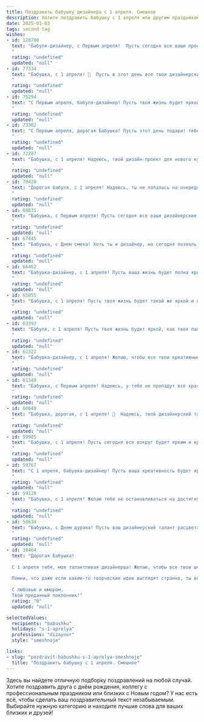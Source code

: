 ```yaml
---
title: Поздравить бабушку дизайнера с 1 апреля. Смешное
description: Хотите поздравить бабушку с 1 апреля или другим праздником? Наш ИИ создаст незабываемое поздравление, а вы обязательно выделитесь среди других.  
date: 2025-01-03
tags: second tag
wishes:
- id: 128780
  text: "Бабуля-дизайнер, с Первым апреля!  Пусть сегодня все ваши проекты будут настолько же яркими и креативными, как и вы сами, а  \"баги\" в жизни будут только такими забавными, как этот праздник!  Желаю вам море вдохновения,  океан позитива и пусть все ваши задумки воплощаются в жизнь (даже самые смелые и немного сумасшедшие!). С праздником!
  "
  rating: "undefined"
  updated: "null"
- id: 77334
  text: "Бабушка, с 1 апреля! 🎉  Пусть в этот день все твои дизайнерские решения будут  шедеврами, а цветовая палитра жизни будет полна ярких и позитивных красок! 😉🎨
  "
  rating: "undefined"
  updated: "null"
- id: 75294
  text: "С Первым апреля, бабуля-дизайнер! Пусть твоя жизнь будет яркой и стильной, как модные журналы, а креативность не иссякнет никогда!
  "
  rating: "undefined"
  updated: "null"
- id: 73302
  text: "С Первым апреля, дорогая Бабушка! Пусть этот день подарит тебе столько вдохновения, сколько цветов на твоих дизайнерских шедеврах! 😉  Надеюсь, ты не \"попадёшься\" на никакие шутки, ну а если и попадёшься, то с улыбкой! 😘
  "
  rating: "undefined"
  updated: "null"
- id: 72287
  text: "Бабушка, с 1 апреля! Надеюсь, твой дизайн-проект для нового кухонного гарнитура уже в стадии реализации. Пусть этот год будет полон креатива, вдохновения и ярких идей! 🎨
  "
  rating: "undefined"
  updated: "null"
- id: 70428
  text: "Дорогая бабуля, с 1 апреля! Надеюсь, ты не попалась на очередную дизайнерскую шутку, ведь сегодня даже цвета могут быть обманчивы! 😉 Желаю, чтобы твоя жизнь была яркой и креативной, как твоя работа, и чтобы все твои \"дизайнерские\" задумки воплощались в реальность! 🎨🎉
  "
  rating: "undefined"
  updated: "null"
- id: 68831
  text: "Бабушка, с Первым апреля! Пусть сегодня все ваши дизайнерские идеи будут такими же яркими и креативными, как ваша молодость! 🎉🎨
  "
  rating: "undefined"
  updated: "null"
- id: 67445
  text: "Бабушка, с Днем смеха! Хоть ты и дизайнер, но сегодня позволь себе немного \"похулиганить\" - забудь о правилах и наслаждайся юмором! Пусть твоя жизнь будет яркой и креативной, как твои дизайнерские проекты!
  "
  rating: "undefined"
  updated: "null"
- id: 66462
  text: "Бабушка-дизайнер, с 1 апреля! Пусть ваша жизнь будет полна ярких красок, а новые идеи никогда не иссякнут! 🎨🎉  Надеюсь, вы не планируете перекрасить меня в розовый цвет? 😄
  "
  rating: "undefined"
  updated: "null"
- id: 65055
  text: "Бабушка, с 1 апреля! Пусть твоя жизнь будет такой же яркой и креативной, как твои дизайнерские шедевры. 😜  Желаю тебе море позитива, вдохновения и только удачных цветовых сочетаний! 🎨
  "
  rating: "undefined"
  updated: "null"
- id: 63393
  text: "Бабуля, с 1 апреля! Пусть твоя жизнь будет яркой, как твоя палитра, и полной креативных идей, которые ты можешь в любой момент воплотить в реальность!  😉
  "
  rating: "undefined"
  updated: "null"
- id: 62322
  text: "Бабушка-дизайнер, с 1 апреля! Желаю, чтобы все твои креативные идеи воплощались в реальность, а не только в эскизах. Пусть твои работы всегда будут в тренде, а твои цветовые решения остаются неизменно яркими, как весенние цветы! 😉
  "
  rating: "undefined"
  updated: "null"
- id: 61349
  text: "Бабушка, с Первым апреля! Надеюсь, у тебя не пропадут все краски, а вдохновение будет бить ключом, как и раньше! Пусть твоя фантазия рисует только яркие, смешные и стильные шедевры, а клиенты будут в восторге от твоих дизайнерских идей! 🥳🎨
  "
  rating: "undefined"
  updated: "null"
- id: 60840
  text: "Бабушка, дорогая, с 1 апреля! 🎉  Надеюсь, твой дизайнерский талант сегодня не подведет, и ты не перепутаешь креатив с… ну, ты понимаешь 😉. Желаю тебе море смеха, ярких красок и, конечно же, не попасться на шутки внуков! 😜
  "
  rating: "undefined"
  updated: "null"
- id: 59985
  text: "Бабушка, с 1 апреля! Пусть сегодня все вокруг будет ярким и креативным, как твои дизайнерские шедевры!  😂  Надеюсь, твои шутки сегодня будут такими же остроумными, как твои эскизы! 😄
  "
  rating: "undefined"
  updated: "null"
- id: 59767
  text: "С 1 апреля, бабушка-дизайнер! Пусть ваша креативность будет яркой, как весенние цветы, а фантазия неисчерпаемой, как цветочная поляна! 😜
  "
  rating: "undefined"
  updated: "null"
- id: 59129
  text: "Бабушка, с 1 апреля! Желаю тебе не останавливаться на достигнутом и продолжать создавать шедевры дизайна, даже если они будут состоять из разноцветных салфеток и сухих листьев! 😉
  "
  rating: "undefined"
  updated: "null"
- id: 58634
  text: "Бабушка, с Днем дурака! Пусть ваш дизайнерский талант расцветает как никогда, создавая шедевры, от которых все будут в шоке! 😉
  "
  rating: "undefined"
  updated: "null"
- id: 38464
  text: "Дорогая Бабушка!
  
  С 1 апреля тебя, моя талантливая дизайнерша! Желаю, чтобы все твои шедевры были не только в моде, но и в весёлых сюжетах шуток! Пусть каждый твой проект приносит улыбки, как самые забавные шутки, а вдохновение приходит, как неожиданный подарок в этот весёлый день!
  
  Помни, что даже если какие-то творческие идеи выглядят странно, ты всегда можешь сказать, что это просто «арт в стиле апрельская шутка». Пусть легкий забавный ветерок креатива всегда обдувает твои задумки, а настроение всегда будет на высоте!
  
  С любовью и юмором,
  Твой преданный поклонник!"
  rating: "0"
  updated: "null"

selectedValues:
  recipients: "babushku"
  holidays: "s-1-aprelya"
  professions: "dizayner"
  style: "smeshnoje"

links:
- slug: "pozdravit-babushku-s-1-aprelya-smeshnoje"
  title: "Поздравить бабушку с 1 апреля. Смешное"
---
```


Здесь вы найдете отличную подборку поздравлений на любой случай. 
Хотите поздравить друга с днём рождения, коллегу с профессиональным праздником или близких с Новым годом? У нас есть всё, чтобы сделать ваш поздравительный текст незабываемым. Выбирайте нужную категорию и находите лучшие слова для ваших близких и друзей!

